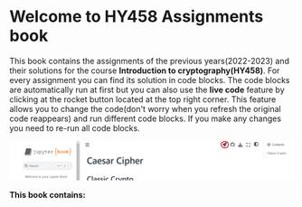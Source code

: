 # Welcome to HY458 Assignments book

This book contains the assignments of the previous years(2022-2023) and their solutions for the course <b>Introduction to cryptography(HY458)</b>. For every assignment you can find its solution in code blocks. The code blocks are automatically run at first but you can also use the <b>live code</b> feature by clicking at the rocket button located at the top right corner. This feature allows you to change the code(don't worry when you refresh the original code reappears) and run different code blocks. If you make any changes you need to re-run all code blocks.
 
 ![Alt text](./livecodeicon.png)



<b>This book contains:</b>
```{tableofcontents}
```
